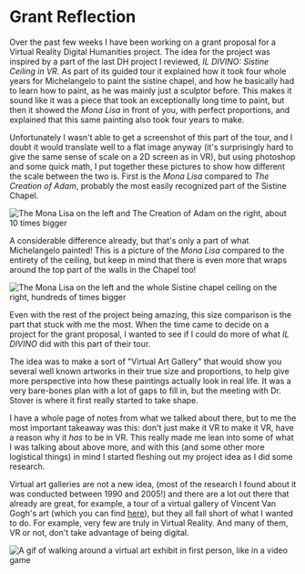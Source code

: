 # Grant Reflection

Over the past few weeks I have been working on a grant proposal for a Virtual Reality Digital Humanities project. The idea for the project was inspired by a part of the last DH project I reviewed, _IL DIVINO: Sistine Ceiling in VR_. As part of its guided tour it explained how it took four whole years for Michelangelo to paint the sistine chapel, and how he basically had to learn how to paint, as he was mainly just a sculptor before. This makes it sound like it was a piece that took an exceptionally long time to paint, but then it showed the _Mona Lisa_ in front of you, with perfect proportions, and explained that this same painting also took four years to make.

Unfortunately I wasn't able to get a screenshot of this part of the tour, and I doubt it would translate well to a flat image anyway (it's surprisingly hard to give the same sense of scale on a 2D screen as in VR), but using photoshop and some quick math, I put together these pictures to show how different the scale between the two is. First is the _Mona Lisa_ compared to _The Creation of Adam_, probably the most easily recognized part of the Sistine Chapel.

![The Mona Lisa on the left and The Creation of Adam on the right, about 10 times bigger](https://rittr.github.io/DH-Blog-Rittr/images/comparison1.png)

A considerable difference already, but that's only a part of what Michelangelo painted! This is a picture of the _Mona Lisa_ compared to the entirety of the ceiling, but keep in mind that there is even more that wraps around the top part of the walls in the Chapel too!

![The Mona Lisa on the left and the whole Sistine chapel ceiling on the right, hundreds of times bigger](https://rittr.github.io/DH-Blog-Rittr/images/comparison2.png)

Even with the rest of the project being amazing, this size comparison is the part that stuck with me the most. When the time came to decide on a project for the grant proposal, I wanted to see if I could do more of what _IL DIVINO_ did with this part of their tour.

The idea was to make a sort of "Virtual Art Gallery" that would show you several well known artworks in their true size and proportions, to help give more perspective into how these paintings actually look in real life. It was a very bare-bones plan with a lot of gaps to fill in, but the meeting with Dr. Stover is where it first really started to take shape.

I have a whole page of notes from what we talked about there, but to me the most important takeaway was this: don't just make it VR to make it VR, have a reason why it _has_ to be in VR. This really made me lean into some of what I was talking about above more, and with this (and some other more logistical things) in mind I started fleshing out my project idea as I did some research.

Virtual art galleries are not a new idea, (most of the research I found about it was conducted between 1990 and 2005!) and there are a lot out there that already are great, for example, a tour of a virtual gallery of Vincent Van Gogh's art (which you can find [here](https://vrallart.com/vr-exhibitions/em/vincent_van_gogh/)), but they all fall short of what I wanted to do. For example, very few are truly in Virtual Reality. And many of them, VR or not, don't take advantage of being digital.

![A gif of walking around a virtual art exhibit in first person, like in a video game](https://rittr.github.io/DH-Blog-Rittr/images/gogh-tour.gif)
